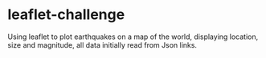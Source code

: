 # leaflet-challenge

Using leaflet to plot earthquakes on a map of the world, displaying location, size and magnitude, all data initially read from Json links.
